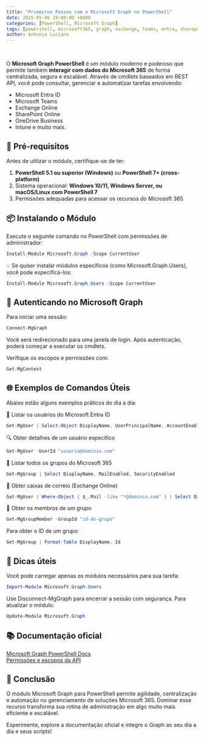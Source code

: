 ```yaml
---
title: "Primeiros Passos com o Microsoft Graph no PowerShell"
date: 2025-05-06 19:00:00 +0000
categories: [PowerShell, Microsoft Graph]
tags: [powershell, microsoft365, graph, exchange, teams, entra, sharepoint]
author: Antonio Luciano
---
```

<br>  <!-- Quebra de linha -->

O **Microsoft Graph PowerShell** é um módulo moderno e poderoso que permite também **interagir com dados do Microsoft 365** de forma centralizada, segura e escalável. Através de cmdlets baseados em REST API, você pode consultar, gerenciar e automatizar tarefas envolvendo:

- Microsoft Entra ID
- Microsoft Teams
- Exchange Online
- SharePoint Online
- OneDrive Business
- Intune e muito mais.

## 🧰 Pré-requisitos

Antes de utilizar o módulo, certifique-se de ter:

1. **PowerShell 5.1 ou superior (Windows)** ou **PowerShell 7+ (cross-platform)**
2. Sistema operacional: **Windows 10/11, Windows Server, ou macOS/Linux com PowerShell 7**
3. Permissões adequadas para acessar os recursos do Microsoft 365

## 📦 Instalando o Módulo

Execute o seguinte comando no PowerShell com permissões de administrador:

```powershell
Install-Module Microsoft.Graph -Scope CurrentUser
```

💡 Se quiser instalar módulos específicos (como Microsoft.Graph.Users), você pode especificá-los:

```powershell
Install-Module Microsoft.Graph.Users -Scope CurrentUser
```

## 🔐 Autenticando no Microsoft Graph

Para iniciar uma sessão:

```powershell
Connect-MgGraph
```
Você será redirecionado para uma janela de login. Após autenticação, poderá começar a executar os cmdlets.

Verifique os escopos e permissões com:

```powershell
Get-MgContext
```

## 🌐 Exemplos de Comandos Úteis

Abaixo estão alguns exemplos práticos do dia a dia:

👤 Listar os usuários do Microsoft Entra ID
```powershell
Get-MgUser | Select-Object DisplayName, UserPrincipalName, AccountEnabled
```
🔍 Obter detalhes de um usuário específico
```powershell
Get-MgUser -UserId "usuario@dominio.com"
```
🏢 Listar todos os grupos do Microsoft 365
```powershell
Get-MgGroup | Select DisplayName, MailEnabled, SecurityEnabled
```
📧 Obter caixas de correio (Exchange Online)
```powershell
Get-MgUser | Where-Object { $_.Mail -like "*@dominio.com" } | Select DisplayName, Mail
```
📝 Obter os membros de um grupo
```powershell
Get-MgGroupMember -GroupId "id-do-grupo"
```
Para obter o ID de um grupo:
```powershell
Get-MgGroup | Format-Table DisplayName, Id
```

## 📘 Dicas úteis

Você pode carregar apenas os módulos necessários para sua tarefa:
```powershell
Import-Module Microsoft.Graph.Users
```
Use Disconnect-MgGraph para encerrar a sessão com segurança.
Para atualizar o módulo:
```powershell
Update-Module Microsoft.Graph
```

## 📚 Documentação oficial

<a href="https://learn.microsoft.com/en-us/powershell/microsoftgraph/overview?view=graph-powershell-1.0" target="_blank" rel="noopener noreferrer">Microsoft Graph PowerShell Docs</a><br>
<a href="https://learn.microsoft.com/en-us/graph/permissions-reference" target="_blank" rel="noopener noreferrer">Permissões e escopos da API</a>


## 🚀 Conclusão

O módulo Microsoft Graph para PowerShell permite agilidade, centralização e automação no gerenciamento de soluções Microsoft 365. Dominar esse recurso transforma sua rotina de administração em algo muito mais eficiente e escalável.

Experimente, explore a documentação oficial e integre o Graph ao seu dia a dia e seus scripts!